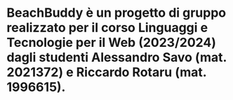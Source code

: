 # BeachBuddy è un progetto di gruppo realizzato per il corso Linguaggi e Tecnologie per il Web (2023/2024) dagli studenti Alessandro Savo (mat. 2021372) e Riccardo Rotaru (mat. 1996615).
